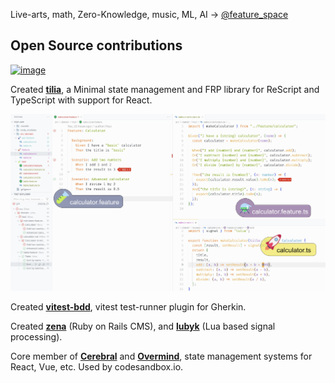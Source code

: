 Live-arts, math, Zero-Knowledge, music, ML, AI -> [@feature_space](https://twitter.com/feature_space)

## Open Source contributions


<a href="https://tiliajs.com">
  <img width="817" alt="image" src="https://github.com/user-attachments/assets/c01c69e2-7472-461e-818f-8c0831ca0fae" />
</a>

Created **[tilia](https://tiliajs.com)**, a Minimal state management and FRP library for ReScript and TypeScript with support for React.

<a href="https://github.com/midasum/vitest-bdd">
  <img width="817" alt="image" src="https://raw.githubusercontent.com/midasum/vitest-bdd/refs/heads/main/misc/vitest-bdd.jpg" />
</a>

Created **[vitest-bdd](https://github.com/midasum/vitest-bdd)**, vitest test-runner plugin for Gherkin.

Created **[zena](https://github.com/zena)** (Ruby on Rails CMS), and **[lubyk](https://github.com/lubyk)** (Lua based signal processing).

Core member of **[Cerebral](https://github.com/cerebral/cerebral/commits/next/?author=gaspard)** and **[Overmind](https://github.com/cerebral/overmind/commits/next/?author=gaspard)**, state management systems for React, Vue, etc. Used by codesandbox.io.


